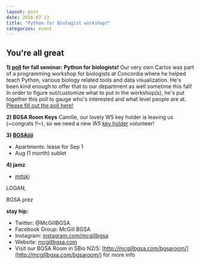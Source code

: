 ```yaml
---
layout: post
date: 2016-07-13
title: "Python for Biologist workshop?"
categories: event
---
```


## You're all great

**1) [poll](https://docs.google.com/forms/d/e/1FAIpQLSeG3CCq-8MItIFiLgNUQMU6KgT9pzvlFONz5GEvYUde3loZPQ/viewform?c=0&w=1) for fall seminar: Python for biologists!**
     Our very own Carlos was part of a programming workshop for biologists at Concordia where he helped teach Python, various biology related tools and data visualization. He's been kind enough to offer that to our department as well sometime this fall! In order to figure out/customize what to put in the workshop(s), he's put together this poll to gauge who's interested and what level people are at. [Please fill out the poll here!](https://docs.google.com/forms/d/e/1FAIpQLSeG3CCq-8MItIFiLgNUQMU6KgT9pzvlFONz5GEvYUde3loZPQ/viewform?c=0&w=1)


**2) BGSA Room Keys**
Camille, our lovely W5 key holder is leaving us (~congrats !!~), so we need a new *W5* [key holder](https://docs.google.com/spreadsheets/d/1PWHg45l0DNsY3SJ0CzAYsUNY9Xdv4eXkx6zcgu3TZJo/edit#gid=0) volunteer!

**3) [BGSAjiji](https://docs.google.com/spreadsheets/d/1s9BcBibvzUni4RXZ90X5_LQtxD_19S6mxys_-VmQ1CM/edit?pli=1#gid=0)**
  - Apartments: lease for Sep 1
  - Aug (1 month) sublet
  
**4) jamz**

- [mitski](https://www.youtube.com/watch?v=u_hDHm9MD0I)
 
 
LOGAN,


BGSA prez

__stay hip:__

 - Twitter: @McGillBGSA
 - Facebook Group: McGill BGSA
 - Instagram: [instagram.com/mcgillbgsa](instagram.com/mcgillbgsa)
 - Website: [mcgillbgsa.com](http://mcgillbgsa.com/)
 - Visit our BGSA Room in SBio N2/5: [http://mcgillbgsa.com/bgsaroom/](http://mcgillbgsa.com/bgsaroom/) for more info
